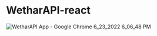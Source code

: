 # WetharAPI-react

![‪WetharAPI App - Google Chrome‬ 6_23_2022 6_06_48 PM](https://user-images.githubusercontent.com/91501725/175332827-3566cd91-4ecc-4d60-b810-ea60b22d3353.png)
